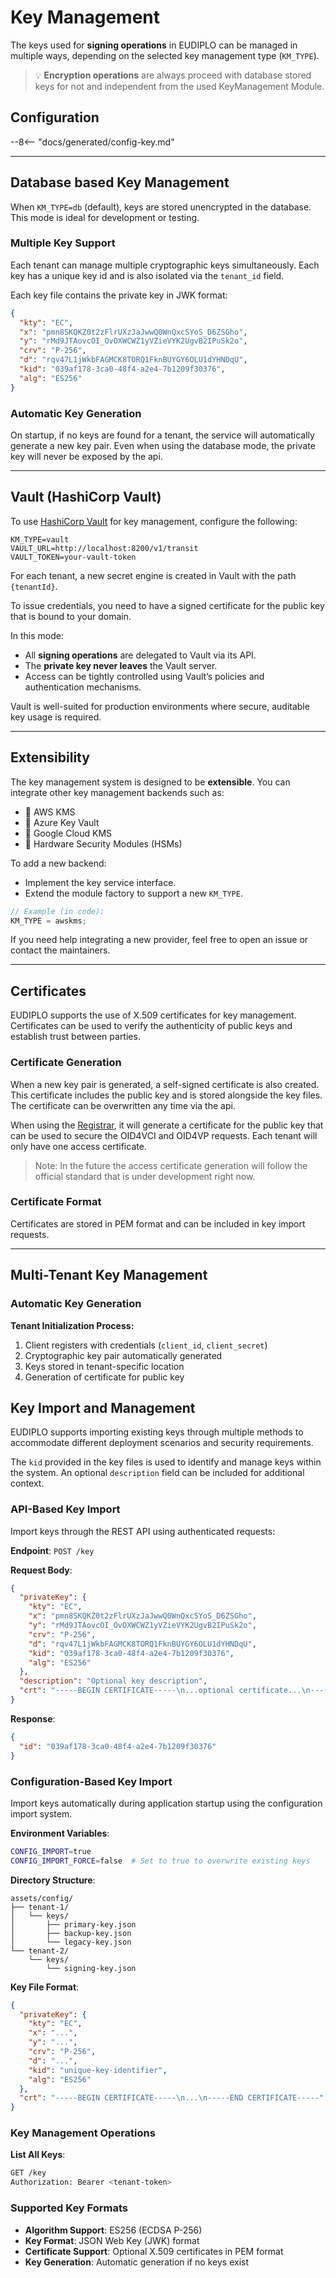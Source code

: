 # Key Management

The keys used for **signing operations** in EUDIPLO can be managed in multiple
ways, depending on the selected key management type (`KM_TYPE`).

> 💡 **Encryption operations** are always proceed with database stored keys for not and independent from the used KeyManagement Module.

## Configuration

--8<-- "docs/generated/config-key.md"

---

## Database based Key Management

When `KM_TYPE=db` (default), keys are stored unencrypted in the database. This mode is ideal for development or testing.

### Multiple Key Support

Each tenant can manage multiple cryptographic keys simultaneously. Each key has a unique key id and is also isolated via the `tenant_id` field.

Each key file contains the private key in JWK format:

```json
{
  "kty": "EC",
  "x": "pmn8SKQKZ0t2zFlrUXzJaJwwQ0WnQxcSYoS_D6ZSGho",
  "y": "rMd9JTAovcOI_OvOXWCWZ1yVZieVYK2UgvB2IPuSk2o",
  "crv": "P-256",
  "d": "rqv47L1jWkbFAGMCK8TORQ1FknBUYGY6OLU1dYHNDqU",
  "kid": "039af178-3ca0-48f4-a2e4-7b1209f30376",
  "alg": "ES256"
}
```

### Automatic Key Generation

On startup, if no keys are found for a tenant, the service will automatically
generate a new key pair. Even when using the database mode, the private key will never be exposed by the api.

---

## Vault (HashiCorp Vault)

To use [HashiCorp Vault](https://www.vaultproject.io/) for key management,
configure the following:

```env
KM_TYPE=vault
VAULT_URL=http://localhost:8200/v1/transit
VAULT_TOKEN=your-vault-token
```

For each tenant, a new secret engine is created in Vault with the path
`{tenantId}`.

To issue credentials, you need to have a signed certificate for the public key
that is bound to your domain.

In this mode:

- All **signing operations** are delegated to Vault via its API.
- The **private key never leaves** the Vault server.
- Access can be tightly controlled using Vault’s policies and authentication
  mechanisms.

Vault is well-suited for production environments where secure, auditable key
usage is required.

---

## Extensibility

The key management system is designed to be **extensible**. You can integrate
other key management backends such as:

- 🔐 AWS KMS
- 🔐 Azure Key Vault
- 🔐 Google Cloud KMS
- 🔐 Hardware Security Modules (HSMs)

To add a new backend:

- Implement the key service interface.
- Extend the module factory to support a new `KM_TYPE`.

```ts
// Example (in code):
KM_TYPE = awskms;
```

If you need help integrating a new provider, feel free to open an issue or
contact the maintainers.

---

## Certificates

EUDIPLO supports the use of X.509 certificates for key management. Certificates can be used to verify the authenticity of public keys and establish trust between parties.

### Certificate Generation

When a new key pair is generated, a self-signed certificate is also created. This certificate includes the public key and is stored alongside the key files. The certificate can be overwritten any time via the api.

When using the [Registrar](../getting-started/registrar.md), it will generate a certificate for the public key that can be used to secure the OID4VCI and OID4VP requests. Each tenant will only have one access certificate.

> Note: In the future the access certificate generation will follow the official standard that is under development right now.

### Certificate Format

Certificates are stored in PEM format and can be included in key import requests.

---

## Multi-Tenant Key Management

### Automatic Key Generation

**Tenant Initialization Process:**

1. Client registers with credentials (`client_id`, `client_secret`)
2. Cryptographic key pair automatically generated
3. Keys stored in tenant-specific location
4. Generation of certificate for public key

## Key Import and Management

EUDIPLO supports importing existing keys through multiple methods to accommodate
different deployment scenarios and security requirements.

The `kid` provided in the key files is used to identify and manage keys within the system. An optional `description` field can be included for additional context.

### API-Based Key Import

Import keys through the REST API using authenticated requests:

**Endpoint**: `POST /key`

**Request Body**:

```json
{
  "privateKey": {
    "kty": "EC",
    "x": "pmn8SKQKZ0t2zFlrUXzJaJwwQ0WnQxcSYoS_D6ZSGho",
    "y": "rMd9JTAovcOI_OvOXWCWZ1yVZieVYK2UgvB2IPuSk2o",
    "crv": "P-256",
    "d": "rqv47L1jWkbFAGMCK8TORQ1FknBUYGY6OLU1dYHNDqU",
    "kid": "039af178-3ca0-48f4-a2e4-7b1209f30376",
    "alg": "ES256"
  },
  "description": "Optional key description",
  "crt": "-----BEGIN CERTIFICATE-----\n...optional certificate...\n-----END CERTIFICATE-----"
}
```

**Response**:

```json
{
  "id": "039af178-3ca0-48f4-a2e4-7b1209f30376"
}
```

### Configuration-Based Key Import

Import keys automatically during application startup using the configuration
import system.

**Environment Variables**:

```bash
CONFIG_IMPORT=true
CONFIG_IMPORT_FORCE=false  # Set to true to overwrite existing keys
```

**Directory Structure**:

```shell
assets/config/
├── tenant-1/
│   └── keys/
│       ├── primary-key.json
│       ├── backup-key.json
│       └── legacy-key.json
└── tenant-2/
    └── keys/
        └── signing-key.json
```

**Key File Format**:

```json
{
  "privateKey": {
    "kty": "EC",
    "x": "...",
    "y": "...",
    "crv": "P-256",
    "d": "...",
    "kid": "unique-key-identifier",
    "alg": "ES256"
  },
  "crt": "-----BEGIN CERTIFICATE-----\n...\n-----END CERTIFICATE-----"
}
```

### Key Management Operations

**List All Keys**:

```bash
GET /key
Authorization: Bearer <tenant-token>
```

### Supported Key Formats

- **Algorithm Support**: ES256 (ECDSA P-256)
- **Key Format**: JSON Web Key (JWK) format
- **Certificate Support**: Optional X.509 certificates in PEM format
- **Key Generation**: Automatic generation if no keys exist
